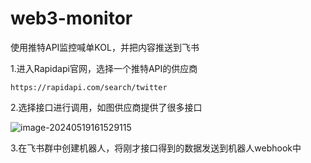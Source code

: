 # web3-monitor
使用推特API监控喊单KOL，并把内容推送到飞书

1.进入Rapidapi官网，选择一个推特API的供应商

```
https://rapidapi.com/search/twitter
```

2.选择接口进行调用，如图供应商提供了很多接口

![image-20240519161529115](C:\Users\hlsun\AppData\Roaming\Typora\typora-user-images\image-20240519161529115.png)

3.在飞书群中创建机器人，将刚才接口得到的数据发送到机器人webhook中